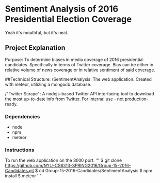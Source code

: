 # Sentiment Analysis of 2016 Presidential Election Coverage
Yeah it's mouthful, but it's neat.

## Project Explanation
Purpose: To determine biases in media coverage of 2016 presidential candidates. Specifically in terms of Twitter coverage. Bias can be either in relative volume of news coverage or in relative sentiment of said coverage.

##Technical Structure:
/SentimentAnalysis: The web application. Created with meteor, utilizing a mongodb database.

/"Twitter Scrape": A nodejs-based Twitter API interfacing tool to download the most up-to-date info from Twitter. For internal use - not production-ready.

### Dependencies
 - node
 - npm
 - meteor

### Instructions
To run the web application on the 3000 port:
'''
$ git clone https://github.com/NYU-CS6313-SPRING2016/Group-15-2016-Candidates.git
$ cd Group-15-2016-Candidates/SentimentAnalysis
$ npm install
$ meteor
'''

